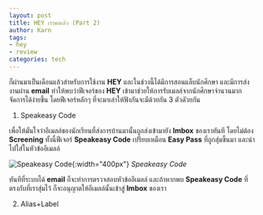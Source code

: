 ```yaml
---
layout: post
title: HEY เรามาแล้ว (Part 2)
author: Karn
tags:
- hey
- review
categories: tech
---
```

ก็ผ่านมาเป็นเดือนแล้วสำหรับการใช้งาน **HEY** และในช่วงนี้ได้มีการสอนแล็บนักศึกษา และมีการส่งงานผ่าน **email** ทำให้พบว่าฟีเจอร์ของ **HEY** เข้ามาช่วยให้การรับเมลล์จากนักศึกษาจำนวนมากจัดการได้ง่ายขึ้น โดยฟีเจอร์หลักๆ ที่จะมาเล่าให้ฟังกันจะมีด้วยกัน 3 ตัวดัวยกัน<!-- more -->

1. Speakeasy Code

เพื่อให้มั่นใจว่าอีเมลล์ของนักเรียนที่ส่งการบ้านมานั้นถูกส่งเข้ามายัง **Imbox** ของเราทันที โดยไม่ต้อง **Screening** ทั้งนี้ฟีเจอร์ **Speakeasy Code** เปรียบเหมือน **Easy Pass** ที่ถูกสุ่มขึ้นมา และนำไปใส่ในหัวข้ออีเมลล์

![Speakeasy Code](/assets/images/posts/2020/hey-เรามาแล้ว-part-2/speakeasy_code.png){:width="400px"}
*Speakeasy Code*



ทันทีที่ระบบได้ **email** ก็จะทำการตรวจสอบหัวข้ออีเมลล์ และถ้าหากพบ **Speakeasy Code** ที่ตรงกับที่เราสุ่มไว้ ก็จะอนุญาตให้อีเมลล์นั้นเข้าสู่ **Imbox** ของเรา

2. Alias+Label

